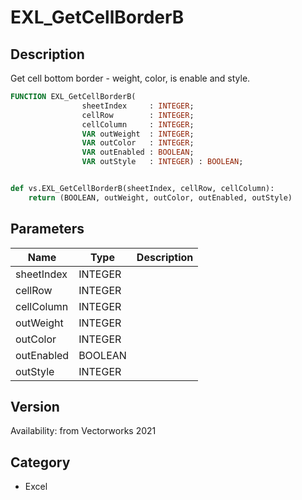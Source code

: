 # EXL_GetCellBorderB

## Description
Get cell bottom border - weight, color, is enable and style.

```pascal
FUNCTION EXL_GetCellBorderB(
				sheetIndex     : INTEGER;
				cellRow        : INTEGER;
				cellColumn     : INTEGER;
				VAR outWeight  : INTEGER;
				VAR outColor   : INTEGER;
				VAR outEnabled : BOOLEAN;
				VAR outStyle   : INTEGER) : BOOLEAN;
```

```python

def vs.EXL_GetCellBorderB(sheetIndex, cellRow, cellColumn):
    return (BOOLEAN, outWeight, outColor, outEnabled, outStyle)
```

## Parameters
|Name|Type|Description|
|---|---|---|
|sheetIndex|INTEGER||
|cellRow|INTEGER||
|cellColumn|INTEGER||
|outWeight|INTEGER||
|outColor|INTEGER||
|outEnabled|BOOLEAN||
|outStyle|INTEGER||

## Version
Availability: from Vectorworks 2021
## Category
* Excel

